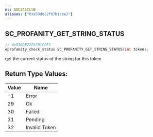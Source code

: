 ```yaml
---
ns: SOCIALCLUB
aliases: ["0x930de22f07b1cce3"]
---
```

## SC_PROFANITY_GET_STRING_STATUS

```c
// 0x930DE22F07B1CCE3
eprofanity_check_status SC_PROFANITY_GET_STRING_STATUS(int token);
```

get the current status of the string for this token

## Return Type Values:
| Value | Name |
| --- | --- |
| -1 | Error |
| 29 | Ok |
| 30 | Failed |
| 31 | Pending |
| 32 | Invalid Token |

